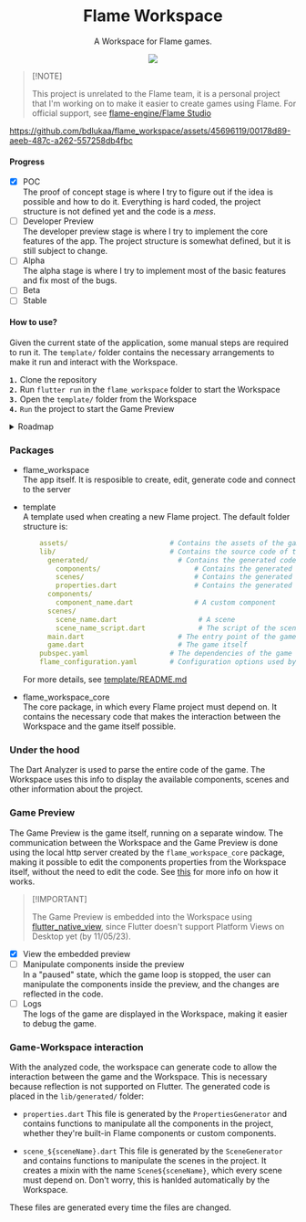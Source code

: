 <div align="center">
      
# Flame Workspace

A Workspace for Flame games.

<a title="Discord" href="https://discord.gg/674gpDQUVq">
  <img src="https://img.shields.io/discord/809528329337962516?style=flat-square&label=discord&color=7289da&logo=discord&logoColor=white" />
</a>

</div>

> \[!NOTE] 
> 
> This project is unrelated to the Flame team, it is a personal project that I'm working on to make it easier to create games using Flame. For official support, see [flame-engine/Flame Studio](https://github.com/flame-engine/flame/issues/2319)



https://github.com/bdlukaa/flame_workspace/assets/45696119/00178d89-aeeb-487c-a262-557258db4fbc



#### Progress

- [x] POC <br />
      The proof of concept stage is where I try to figure out if the idea is possible and how to do it. Everything is hard coded, the project structure is not defined yet and the code is a _mess_.
- [ ] Developer Preview <br />
      The developer preview stage is where I try to implement the core features of the app. The project structure is somewhat defined, but it is still subject to change.
- [ ] Alpha <br />
      The alpha stage is where I try to implement most of the basic features and fix most of the bugs.
- [ ] Beta
- [ ] Stable

#### How to use?

Given the current state of the application, some manual steps are required to run it. The `template/` folder contains the necessary arrangements to make it run and interact with the Workspace.

**`1.`** Clone the repository <br/>
**`2.`** Run `flutter run` in the `flame_workspace` folder to start the Workspace <br/>
**`3.`** Open the `template/` folder from the Workspace <br/>
**`4.`** `Run` the project to start the Game Preview

<details>

<summary> Roadmap </summary>

#### Core Features

- [x] Analyze and parse a Flame project <br/>
- [x] Code generation <br/>
- [x] Code manipulation <br />
      Manipulate the project classes, like declaring components in scenes, changing the properties of components, etc.
- [x] Game Preview <br/>


#### Basic Features

- [ ] Create a new project <br/>
      Create a new project from the Workspace that contains all the necessary code to connect to the Workspace and interact with it.
- [ ] Scene Editor <br/>
      A visual scene editor for designing and arranging game levels, environments, and assets.
- [ ] Component Editor <br/>
      Create, edit and manage components isolatedaly from the Workspace.
- [ ] Asset Management <br/>
      View, edit and manage the assets of the game from the Workspace.
- [ ] Script Editor <br/>
      Edit the code of the game from the Workspace, without the need to open the project in external editors. The editor can take advantage of the analyzed code to provide code completion and other features.

</details>

### Packages

* flame_workspace <br/>
  The app itself. It is resposible to create, edit, generate code and connect to the server

* template <br/>
  A template used when creating a new Flame project.
  The default folder structure is:
  ```yaml
      assets/                         # Contains the assets of the game
      lib/                            # Contains the source code of the game
        generated/                      # Contains the generated code
          components/                       # Contains the generated code of the components
          scenes/                           # Contains the generated code of the scenes
          properties.dart                   # Contains the generated code to manipulate components
        components/
          component_name.dart               # A custom component    
        scenes/
          scene_name.dart                    # A scene
          scene_name_script.dart             # The script of the scene_name
        main.dart                       # The entry point of the game
        game.dart                       # The game itself
      pubspec.yaml                    # The dependencies of the game
      flame_configuration.yaml        # Configuration options used by the workspace
  ```

  For more details, see [template/README.md](template/README.md)

* flame_workspace_core <br/>
  The core package, in which every Flame project must depend on. It contains the necessary code that makes the interaction between the Workspace and the game itself possible.

### Under the hood

The Dart Analyzer is used to parse the entire code of the game. The Workspace uses this info to display the available components, scenes and other information about the project.

### Game Preview

The Game Preview is the game itself, running on a separate window. The communication between the Workspace and the Game Preview is done using the local http server created by the `flame_workspace_core` package, making it possible to edit the components properties from the Workspace itself, without the need to edit the code. See [this](flame_workspace_core/README.md) for more info on how it works.

> \[!IMPORTANT]
>
> The Game Preview is embedded into the Workspace using [flutter_native_view](https://pub.dev/packages/flutter_native_view), since Flutter doesn't support Platform Views on Desktop yet (by 11/05/23).

- [x] View the embedded preview
- [ ] Manipulate components inside the preview <br/>
      In a "paused" state, which the game loop is stopped, the user can manipulate the components inside the preview, and the changes are reflected in the code.
- [ ] Logs <br/>
      The logs of the game are displayed in the Workspace, making it easier to debug the game.

### Game-Workspace interaction

With the analyzed code, the workspace can generate code to allow the interaction between the game and the Workspace. This is necessary because reflection is not supported on Flutter. The generated code is placed in the `lib/generated/` folder:

* `properties.dart`
  This file is generated by the `PropertiesGenerator` and contains functions to manipulate all the components in the project, whether they're built-in Flame components or custom components.

* `scene_${sceneName}.dart`
  This file is generated by the `SceneGenerator` and contains functions to manipulate the scenes in the project. It creates a mixin with the name `Scene${sceneName}`, which every scene must depend on. Don't worry, this is hanlded automatically by the Workspace.

These files are generated every time the files are changed. 
